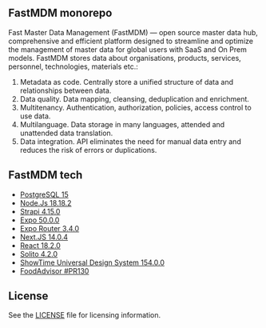 ## **FastMDM monorepo**
Fast Master Data Management (FastMDM) — open source master data hub, comprehensive and efficient platform designed to streamline and optimize the management of master data for global users with SaaS and On Prem models. FastMDM stores data about organisations, products, services, personnel, technologies, materials etc.:

1. Metadata as code. Centrally store a unified structure of data and relationships between data.
2. Data quality. Data mapping, cleansing, deduplication and enrichment.
3. Multitenancy. Authentication, authorization, policies, access control to use data.
4. Multilanguage. Data storage in many languages, attended and unattended data translation.
5. Data integration. API eliminates the need for manual data entry and reduces the risk of errors or duplications.

## **FastMDM tech**

- [PostgreSQL 15](https://github.com/zalando/postgres-operator)
- [Node.Js 18.18.2](https://github.com/nodejs/node)
- [Strapi 4.15.0](https://github.com/strapi/strapi)
- [Expo 50.0.0](https://github.com/expo/examples)
- [Expo Router 3.4.0](https://github.com/expo/expo)
- [Next.JS 14.0.4](https://github.com/vercel/next.js)
- [React 18.2.0](https://github.com/facebook/react/)
- [Solito 4.2.0](https://github.com/nandorojo/solito)
- [ShowTime Universal Design System 154.0.0](https://github.com/showtime-xyz/showtime-frontend/tree/staging)
- [FoodAdvisor #PR130](https://github.com/strapi/foodadvisor)

## **License**

See the [LICENSE](./LICENSE) file for licensing information.